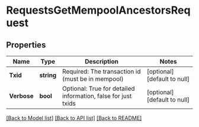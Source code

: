 # RequestsGetMempoolAncestorsRequest

## Properties
Name | Type | Description | Notes
------------ | ------------- | ------------- | -------------
**Txid** | **string** | Required: The transaction id (must be in mempool) | [optional] [default to null]
**Verbose** | **bool** | Optional: True for detailed information, false for just txids | [optional] [default to null]

[[Back to Model list]](../README.md#documentation-for-models) [[Back to API list]](../README.md#documentation-for-api-endpoints) [[Back to README]](../README.md)

